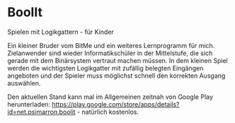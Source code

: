 # BoolIt
Spielen mit Logikgattern - für Kinder

Ein kleiner Bruder vom BitMe und ein weiteres Lernprogramm für mich. Zielanwender sind wieder Informatikschüler in der Mittelstufe, die sich gerade mit dem Binärsystem vertraut machen müssen. In dem kleinen Spiel werden die wichtigsten Logikgatter mit zufällig belegten Eingängen angeboten und der Spieler muss möglichst schnell den korrekten Ausgang auswählen.

Den aktuellen Stand kann mal im Allgemeinen zeitnah von Google Play herunterladen: https://play.google.com/store/apps/details?id=net.psimarron.boolit - natürlich kostenlos.
